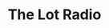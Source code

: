 ---
title: "The Lot Radio"
logo: thelotradio.png
stream_url:
- [defect, blob:https://www.thelotradio.com/2b29a199-8fee-4ef0-957a-9c18e99da110, online]
description: "We are an independent, non-profit, online radio station live streaming 24/7 from a reclaimed shipping container on an empty lot."
url: "https://www.thelotradio.com/"
location: New York, US
play_time: 24/7
recommended: ["mattt"]
---